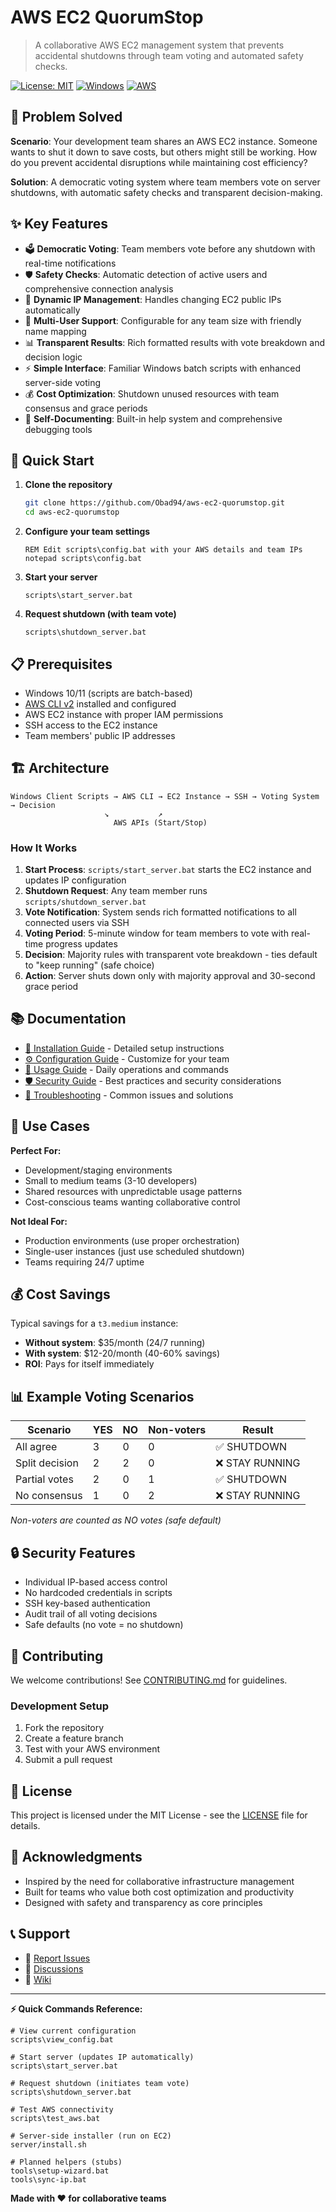 # AWS EC2 QuorumStop

> A collaborative AWS EC2 management system that prevents accidental shutdowns through team voting and automated safety checks.

[![License: MIT](https://img.shields.io/badge/License-MIT-yellow.svg)](https://opensource.org/licenses/MIT)
[![Windows](https://img.shields.io/badge/Platform-Windows-blue.svg)](https://www.microsoft.com/windows)
[![AWS](https://img.shields.io/badge/Cloud-AWS-orange.svg)](https://aws.amazon.com/)

## 🎯 Problem Solved

**Scenario**: Your development team shares an AWS EC2 instance. Someone wants to shut it down to save costs, but others might still be working. How do you prevent accidental disruptions while maintaining cost efficiency?

**Solution**: A democratic voting system where team members vote on server shutdowns, with automatic safety checks and transparent decision-making.

## ✨ Key Features

- 🗳️ **Democratic Voting**: Team members vote before any shutdown with real-time notifications
- 🛡️ **Safety Checks**: Automatic detection of active users and comprehensive connection analysis
- 🔄 **Dynamic IP Management**: Handles changing EC2 public IPs automatically
- 👥 **Multi-User Support**: Configurable for any team size with friendly name mapping
- 📊 **Transparent Results**: Rich formatted results with vote breakdown and decision logic
- ⚡ **Simple Interface**: Familiar Windows batch scripts with enhanced server-side voting
- 💰 **Cost Optimization**: Shutdown unused resources with team consensus and grace periods
- 🔧 **Self-Documenting**: Built-in help system and comprehensive debugging tools

## 🚀 Quick Start

1. **Clone the repository**
   ```bash
   git clone https://github.com/Obad94/aws-ec2-quorumstop.git
   cd aws-ec2-quorumstop
   ```

2. **Configure your team settings**
   ```batch
   REM Edit scripts\config.bat with your AWS details and team IPs
   notepad scripts\config.bat
   ```

3. **Start your server**
   ```batch
   scripts\start_server.bat
   ```

4. **Request shutdown (with team vote)**
   ```batch
   scripts\shutdown_server.bat
   ```

## 📋 Prerequisites

- Windows 10/11 (scripts are batch-based)
- [AWS CLI v2](https://aws.amazon.com/cli/) installed and configured
- AWS EC2 instance with proper IAM permissions
- SSH access to the EC2 instance
- Team members' public IP addresses

## 🏗️ Architecture

```
Windows Client Scripts → AWS CLI → EC2 Instance → SSH → Voting System → Decision
                     ↘           ↗
                       AWS APIs (Start/Stop)
```

### How It Works

1. **Start Process**: `scripts/start_server.bat` starts the EC2 instance and updates IP configuration
2. **Shutdown Request**: Any team member runs `scripts/shutdown_server.bat`
3. **Vote Notification**: System sends rich formatted notifications to all connected users via SSH
4. **Voting Period**: 5-minute window for team members to vote with real-time progress updates
5. **Decision**: Majority rules with transparent vote breakdown - ties default to "keep running" (safe choice)
6. **Action**: Server shuts down only with majority approval and 30-second grace period

## 📚 Documentation

- [📖 Installation Guide](docs/INSTALLATION.md) - Detailed setup instructions
- [⚙️ Configuration Guide](docs/CONFIGURATION.md) - Customize for your team
- [🔧 Usage Guide](docs/USAGE.md) - Daily operations and commands
- [🛡️ Security Guide](docs/SECURITY.md) - Best practices and security considerations
- [🐛 Troubleshooting](docs/TROUBLESHOOTING.md) - Common issues and solutions

## 🎯 Use Cases

**Perfect For:**
- Development/staging environments
- Small to medium teams (3-10 developers)
- Shared resources with unpredictable usage patterns
- Cost-conscious teams wanting collaborative control

**Not Ideal For:**
- Production environments (use proper orchestration)
- Single-user instances (just use scheduled shutdown)
- Teams requiring 24/7 uptime

## 💰 Cost Savings

Typical savings for a `t3.medium` instance:
- **Without system**: $35/month (24/7 running)
- **With system**: $12-20/month (40-60% savings)
- **ROI**: Pays for itself immediately

## 📊 Example Voting Scenarios

| Scenario | YES | NO | Non-voters | Result |
|----------|-----|----|-----------| -------|
| All agree | 3 | 0 | 0 | ✅ SHUTDOWN |
| Split decision | 2 | 2 | 0 | ❌ STAY RUNNING |
| Partial votes | 2 | 0 | 1 | ✅ SHUTDOWN |
| No consensus | 1 | 0 | 2 | ❌ STAY RUNNING |

*Non-voters are counted as NO votes (safe default)*

## 🔒 Security Features

- Individual IP-based access control
- No hardcoded credentials in scripts
- SSH key-based authentication
- Audit trail of all voting decisions
- Safe defaults (no vote = no shutdown)

## 🤝 Contributing

We welcome contributions! See [CONTRIBUTING.md](CONTRIBUTING.md) for guidelines.

### Development Setup

1. Fork the repository
2. Create a feature branch
3. Test with your AWS environment
4. Submit a pull request

## 📝 License

This project is licensed under the MIT License - see the [LICENSE](LICENSE) file for details.

## 🙏 Acknowledgments

- Inspired by the need for collaborative infrastructure management
- Built for teams who value both cost optimization and productivity
- Designed with safety and transparency as core principles

## 📞 Support

- 🐛 [Report Issues](https://github.com/Obad94/aws-ec2-quorumstop/issues)
- 💬 [Discussions](https://github.com/Obad94/aws-ec2-quorumstop/discussions)
- 📖 [Wiki](https://github.com/Obad94/aws-ec2-quorumstop/wiki)

---

**⚡ Quick Commands Reference:**

```batch
# View current configuration
scripts\view_config.bat

# Start server (updates IP automatically)
scripts\start_server.bat

# Request shutdown (initiates team vote)
scripts\shutdown_server.bat

# Test AWS connectivity
scripts\test_aws.bat

# Server-side installer (run on EC2)
server/install.sh

# Planned helpers (stubs)
tools\setup-wizard.bat
tools\sync-ip.bat
```

**Made with ❤️ for collaborative teams**